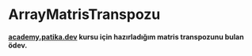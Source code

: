 # ArrayMatrisTranspozu
#### [academy.patika.dev](https://academy.patika.dev/tr/dashboard) kursu için hazırladığım matris transpozunu bulan ödev.
